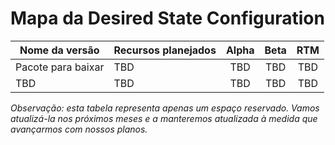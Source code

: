 # <a name="desired-state-configuration-roadmap"></a>Mapa da Desired State Configuration

| Nome da versão | Recursos planejados | Alpha | Beta | RTM |
| ---- | -------- | :-------: | :-------:| :-----: |
| Pacote para baixar | TBD | TBD | TBD | TBD |
| TBD | TBD | TBD | TBD | TBD |

*Observação: esta tabela representa apenas um espaço reservado. Vamos atualizá-la nos próximos meses e a manteremos atualizada à medida que avançarmos com nossos planos.*